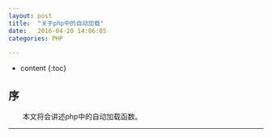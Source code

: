 ```yaml
---
layout: post
title:  "关于php中的自动加载"
date:   2016-04-20 14:06:05
categories: PHP

---
```


* content
{:toc}

## 序

 &emsp;&emsp;本文将会讲述php中的自动加载函数。


---

